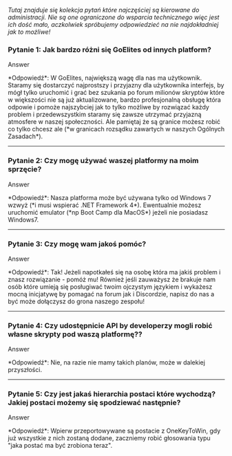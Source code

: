 *Tutaj znajduje się kolekcja pytań które najczęściej są kierowane do administracji. Nie są one ograniczone do wsparcia technicznego więc jest ich dość mało, aczkolwiek spróbujemy odpowiedzieć na nie najdokładniej jak to możliwe!*

### Pytanie 1: Jak bardzo różni się GoElites od innych platform?

<div class="admonition tip">
<p class="first admonition-title">Answer</p>
<p class="last">
*Odpowiedź*: W GoElites, największą wagę dla nas ma użytkownik. Staramy się dostarczyć najprostszy i przyjazny dla użytkownika interfejs, by mógł tylko uruchomić i grać bez szukania po forum milionów skryptów które w większości nie są już aktualizowane, bardzo profesjonalną obsługę która odpowie i pomoże najszybciej jak to tylko możliwe by rozwiązać każdy problem i przedewszystkim staramy się zawsze utrzymać przyjazną atmosfere w naszej społeczności. Ale pamiętaj że są granice możesz robić co tylko chcesz ale (*w granicach rozsądku zawartych w naszych Ogólnych Zasadach*).
</p>
</div>

---

### Pytanie 2: Czy mogę używać waszej platformy na moim sprzęcie?

<div class="admonition tip">
<p class="first admonition-title">Answer</p>
<p class="last">
*Odpowiedź*: Nasza platforma może być używana tylko od Windows 7 wzwyż (*i musi wspierać .NET Framework 4*). Ewentualnie możesz uruchomić emulator (*np Boot Camp dla MacOS*) jeżeli nie posiadasz Windows7.
  </p>
</div>

---

### Pytanie 3: Czy mogę wam jakoś pomóc?

<div class="admonition tip">
<p class="first admonition-title">Answer</p>
<p class="last">
*Odpowiedź*: Tak! Jeżeli napotkałeś się na osobę która ma jakiś problem i znasz rozwiązanie - pomóż mu! Również jeśli zauważysz że brakuje nam osób które umieją się posługiwać twoim ojczystym językiem i wykażesz mocną inicjatywę by pomagać na forum jak i Discordzie, napisz do nas a być może dołączysz do grona naszego zespołu!
</p>
</div>

---

### Pytanie 4: Czy udostępnicie API by developerzy mogli robić własne skrypty pod waszą platformę??

<div class="admonition tip">
<p class="first admonition-title">Answer</p>
<p class="last">
*Odpowiedź*: Nie, na razie nie mamy takich planów, może w dalekiej przyszłości.
</p>
</div>

---

### Pytanie 5: Czy jest jakaś hierarchia postaci które wychodzą? Jakiej postaci możemy się spodziewać następnie?

<div class="admonition tip">
<p class="first admonition-title">Answer</p>
<p class="last">
*Odpowiedź*: Wpierw przeportowywane są postacie z OneKeyToWin, gdy już wszystkie z nich zostaną dodane, zaczniemy robić głosowania typu "jaka postać ma być zrobiona teraz".
</p>
</div>
